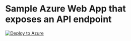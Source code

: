# Sample Azure Web App that exposes an API endpoint

[![Deploy to Azure](http://azuredeploy.net/deploybutton.png)](https://azuredeploy.net/)

